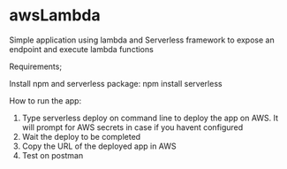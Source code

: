 # awsLambda
Simple application using lambda and Serverless framework to expose an endpoint and execute lambda functions

Requirements;

Install npm and serverless package:
npm install serverless

How to run the app:

1. Type serverless deploy on command line to deploy the app on AWS. It will prompt for AWS secrets in case if you havent configured
2. Wait the deploy to be completed
3. Copy the URL of the deployed app in AWS
4. Test on postman

